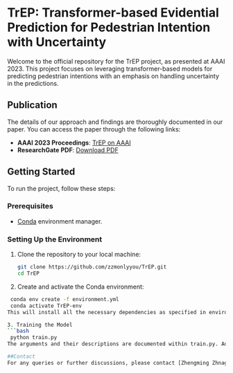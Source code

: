 # TrEP: Transformer-based Evidential Prediction for Pedestrian Intention with Uncertainty

Welcome to the official repository for the TrEP project, as presented at AAAI 2023. This project focuses on leveraging transformer-based models for predicting pedestrian intentions with an emphasis on handling uncertainty in the predictions.

## Publication

The details of our approach and findings are thoroughly documented in our paper. You can access the paper through the following links:

- **AAAI 2023 Proceedings**: [TrEP on AAAI](https://ojs.aaai.org/index.php/AAAI/article/view/25463)
- **ResearchGate PDF**: [Download PDF](https://www.researchgate.net/profile/Zhengming-Zhang-4/publication/366548160_TrEP_Transformer-based_Evidential_Prediction_for_Pedestrian_Intention_with_Uncertainty/links/63a5fe8e097c7832ca5e017a/TrEP-Transformer-based-Evidential-Prediction-for-Pedestrian-Intention-with-Uncertainty.pdf)

## Getting Started

To run the project, follow these steps:

### Prerequisites

- [Conda](https://docs.conda.io/en/latest/) environment manager.

### Setting Up the Environment

1. Clone the repository to your local machine:

   ```bash
   git clone https://github.com/zzmonlyyou/TrEP.git
   cd TrEP

2. Create and activate the Conda environment:

  ```bash
   conda env create -f environment.yml
   conda activate TrEP-env
This will install all the necessary dependencies as specified in environment.yml.

3. Training the Model
  ```bash
   python train.py
The arguments and their descriptions are documented within train.py. Adjust them as per your requirements.

##Contact
For any queries or further discussions, please contact [Zhengming Zhnag](mailto:zzmonlyyou@gmail.com).




